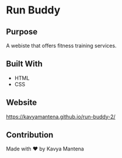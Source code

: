 # Run Buddy

## Purpose

A webiste that offers fitness training services.

## Built With

- HTML
- CSS

## Website

https://kavyamantena.github.io/run-buddy-2/

## Contribution

Made with ❤️ by Kavya Mantena
